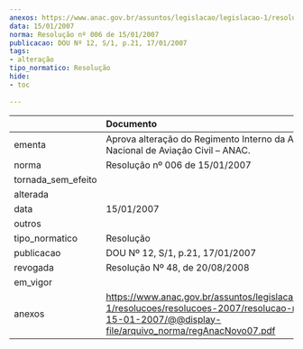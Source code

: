 ```yaml
---
anexos: https://www.anac.gov.br/assuntos/legislacao/legislacao-1/resolucoes/resolucoes-2007/resolucao-no-006-de-15-01-2007/@@display-file/arquivo_norma/regAnacNovo07.pdf
data: 15/01/2007
norma: Resolução nº 006 de 15/01/2007
publicacao: DOU Nº 12, S/1, p.21, 17/01/2007
tags:
- alteração
tipo_normatico: Resolução
hide: 
- toc 
 
---
```


|                    | Documento                                                                                                                                                         |
|:-------------------|:------------------------------------------------------------------------------------------------------------------------------------------------------------------|
| ementa             | Aprova alteração do Regimento Interno da Agência Nacional de Aviação Civil – ANAC.                                                                                |
| norma              | Resolução nº 006 de 15/01/2007                                                                                                                                    |
| tornada_sem_efeito |                                                                                                                                                                   |
| alterada           |                                                                                                                                                                   |
| data               | 15/01/2007                                                                                                                                                        |
| outros             |                                                                                                                                                                   |
| tipo_normatico     | Resolução                                                                                                                                                         |
| publicacao         | DOU Nº 12, S/1, p.21, 17/01/2007                                                                                                                                  |
| revogada           | Resolução Nº 48, de 20/08/2008                                                                                                                                    |
| em_vigor           |                                                                                                                                                                   |
| anexos             | https://www.anac.gov.br/assuntos/legislacao/legislacao-1/resolucoes/resolucoes-2007/resolucao-no-006-de-15-01-2007/@@display-file/arquivo_norma/regAnacNovo07.pdf |
